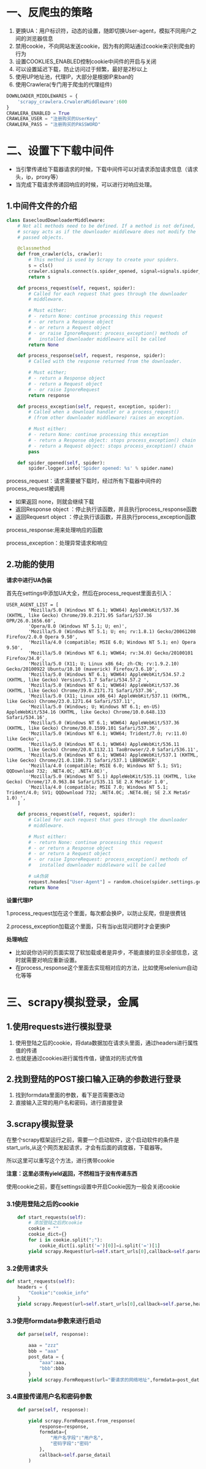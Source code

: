 # 一、反爬虫的策略

1. 更换UA：用户标识符，动态的设置，随即切换User-agent，模拟不同用户之间的浏览器信息	
2. 禁用cookie，不向网站发送cookie，因为有的网站通过cookie来识别爬虫的行为
3. 设置COOKLIES_ENABLED控制cookie中间件的开启与关闭
4. 可以设置延迟下载，防止访问过于频繁，最好是2秒以上
5. 使用UP地址池，代理IP，大部分是根据IP来ban的
6. 使用Crawlera(专门用于爬虫的代理组件)

```python
DOWNLOADER_MIDDLEWARES = {
    'scrapy_crawlera.CrwaleraMiddleware':600
}
CRAWLERA_ENABLED = True
CRAWLERA_USER = "注册购买的UserKey"
CRAWLERA_PASS = "注册购买的PASSWORD"

```

# 二、设置下下载中间件

- 当引擎传递给下载器请求的时候，下载中间件可以对请求添加请求信息（请求头，ip，proxy等）
- 当完成下载请求传递回响应的时候，可以进行对响应处理。

## 1.中间件文件的介绍

```python
class EasecloudDownloaderMiddleware:
    # Not all methods need to be defined. If a method is not defined,
    # scrapy acts as if the downloader middleware does not modify the
    # passed objects.

    @classmethod
    def from_crawler(cls, crawler):
        # This method is used by Scrapy to create your spiders.
        s = cls()
        crawler.signals.connect(s.spider_opened, signal=signals.spider_opened)
        return s

    def process_request(self, request, spider):
        # Called for each request that goes through the downloader
        # middleware.

        # Must either:
        # - return None: continue processing this request
        # - or return a Response object
        # - or return a Request object
        # - or raise IgnoreRequest: process_exception() methods of
        #   installed downloader middleware will be called
        return None

    def process_response(self, request, response, spider):
        # Called with the response returned from the downloader.

        # Must either;
        # - return a Response object
        # - return a Request object
        # - or raise IgnoreRequest
        return response

    def process_exception(self, request, exception, spider):
        # Called when a download handler or a process_request()
        # (from other downloader middleware) raises an exception.

        # Must either:
        # - return None: continue processing this exception
        # - return a Response object: stops process_exception() chain
        # - return a Request object: stops process_exception() chain
        pass

    def spider_opened(self, spider):
        spider.logger.info('Spider opened: %s' % spider.name)

```

process_request：请求需要被下载时，经过所有下载器中间件的process_request被调用

- 如果返回	none，则就会继续下载
- 返回Response object ：停止执行该函数，并且执行process_response函数
- 返回Requesrt object ：停止执行该函数，并且执行process_exception函数

process_response:用来处理响应的函数

process_exception：处理异常请求和响应

## 2.功能的使用

**请求中进行UA伪装**

首先在settings中添加UA大全，然后在process_request里面去引入：

```
USER_AGENT_LIST = [
		'Mozilla/5.0 (Windows NT 6.1; WOW64) AppleWebKit/537.36 (KHTML, like Gecko) Chrome/39.0.2171.95 Safari/537.36 OPR/26.0.1656.60',
		'Opera/8.0 (Windows NT 5.1; U; en)',
		'Mozilla/5.0 (Windows NT 5.1; U; en; rv:1.8.1) Gecko/20061208 Firefox/2.0.0 Opera 9.50',
		'Mozilla/4.0 (compatible; MSIE 6.0; Windows NT 5.1; en) Opera 9.50',
		'Mozilla/5.0 (Windows NT 6.1; WOW64; rv:34.0) Gecko/20100101 Firefox/34.0',
		'Mozilla/5.0 (X11; U; Linux x86_64; zh-CN; rv:1.9.2.10) Gecko/20100922 Ubuntu/10.10 (maverick) Firefox/3.6.10',
		'Mozilla/5.0 (Windows NT 6.1; WOW64) AppleWebKit/534.57.2 (KHTML, like Gecko) Version/5.1.7 Safari/534.57.2 ',
		'Mozilla/5.0 (Windows NT 6.1; WOW64) AppleWebKit/537.36 (KHTML, like Gecko) Chrome/39.0.2171.71 Safari/537.36',
		'Mozilla/5.0 (X11; Linux x86_64) AppleWebKit/537.11 (KHTML, like Gecko) Chrome/23.0.1271.64 Safari/537.11',
		'Mozilla/5.0 (Windows; U; Windows NT 6.1; en-US) AppleWebKit/534.16 (KHTML, like Gecko) Chrome/10.0.648.133 Safari/534.16',
		'Mozilla/5.0 (Windows NT 6.1; WOW64) AppleWebKit/537.36 (KHTML, like Gecko) Chrome/30.0.1599.101 Safari/537.36',
		'Mozilla/5.0 (Windows NT 6.1; WOW64; Trident/7.0; rv:11.0) like Gecko',
		'Mozilla/5.0 (Windows NT 6.1; WOW64) AppleWebKit/536.11 (KHTML, like Gecko) Chrome/20.0.1132.11 TaoBrowser/2.0 Safari/536.11',
		'Mozilla/5.0 (Windows NT 6.1; WOW64) AppleWebKit/537.1 (KHTML, like Gecko) Chrome/21.0.1180.71 Safari/537.1 LBBROWSER',
		'Mozilla/4.0 (compatible; MSIE 6.0; Windows NT 5.1; SV1; QQDownload 732; .NET4.0C; .NET4.0E)',
		'Mozilla/5.0 (Windows NT 5.1) AppleWebKit/535.11 (KHTML, like Gecko) Chrome/17.0.963.84 Safari/535.11 SE 2.X MetaSr 1.0',
		'Mozilla/4.0 (compatible; MSIE 7.0; Windows NT 5.1; Trident/4.0; SV1; QQDownload 732; .NET4.0C; .NET4.0E; SE 2.X MetaSr 1.0) ',
	]
```



```python
    def process_request(self, request, spider):
        # Called for each request that goes through the downloader
        # middleware.

        # Must either:
        # - return None: continue processing this request
        # - or return a Response object
        # - or return a Request object
        # - or raise IgnoreRequest: process_exception() methods of
        #   installed downloader middleware will be called

        # uA伪装
        request.heades["User-Agent"] = random.choice(spider.settings.get('USER_AGENT_LIST'))
        return None
```

**设置代理IP**

1.process_request加在这个里面，每次都会换IP，以防止反爬，但是很费钱

2.process_exception加载这个里面，只有当ip出现问题时才会更换IP

**处理响应**

- 比如说你访问的页面实现了软加载或者是异步，不能直接的显示全部信息，这时就需要对响应重新设置。
- 在process_response这个里面去实现相对应的方法，比如使用selenium自动化等等

# 三、scrapy模拟登录，金属

## 1.使用requests进行模拟登录

1. 使用登陆之后的cookie，将data数据加在请求头里面，通过headers进行属性值的传递
2. 也就是通过cookies进行属性传值，键值对的形式传值

## 2.找到登陆的POST接口输入正确的参数进行登录

1. 找到formdata里面的参数，看下是否需要改动
2. 直接输入正常的用户名和密码，进行直接登录

## 3.scrapy模拟登录

在整个scrapy框架运行之前，需要一个启动软件，这个启动软件的条件是start_urls,从这个网页发起请求，才会有后面的调度器，下载器等。

所以这里可以重写这个方法，进行携带cookie

**注意：这里必须有yield返回，不然相当于没有传递东西**

使用cookie之前，要在settings设置中开启Cookie因为一般会关闭cookie

### 3.1使用登陆之后的cookie

```python
    def start_requests(self):
        # 添加登陆之后的cookie
        cookie = ""
        cookie_dict={}
        for i in cookie.split(";"):
            cookie_dict[i.split('=')[0]]=i.split('=')[1]
        yield scrapy.Request(url=self.start_urls[0],callback=self.parse,cookies=cookie_dict)
```

### 3.2使用请求头

```python
def start_requests(self):
    headers = {
        "Cookie":"cookie_info"
    }
    yield scrapy.Request(url=self.start_urls[0],callback=self.parse,headers=headers)
```



### 3.3使用formdata参数来进行启动

```python
    def parse(self, response):
        
        aaa = "zzz"
        bbb = "aaa"
        post_data = {
            "aaa":aaa,
            "bbb":bbb
        }
        yield scrapy.FormRequest(url="要请求的网络地址",formdata=post_data,callback=self.parse_datail)

```

### 3.4直接传递用户名和密码参数

```python
    def parse(self, response):

        yield scrapy.FormRequest.from_response(
            response=response,
            formdata={
                "用户名字段":"用户名",
                "密码字段":"密码"
            },
            callback=self.parse_datail
        )
```

